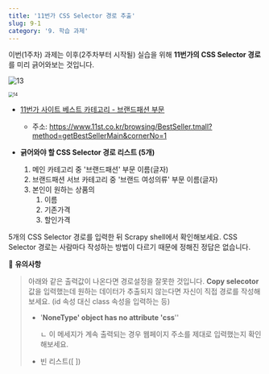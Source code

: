 ```yaml
---
title: '11번가 CSS Selector 경로 추출'
slug: 9-1
category: '9. 학습 과제'
---
```


이번(1주차) 과제는 이후(2주차부터 시작될) 실습을 위해 **11번가의 CSS Selector 경로**를 미리 긁어와보는 것입니다.

![13](./scrapy/9-1/13.png)

<img src="./scrapy/9-1/14.png" alt="14" style="zoom:60%;" />

- [11번가 사이트 베스트 카테고리 - 브랜드패션 부문](https://www.11st.co.kr/browsing/BestSeller.tmall?method=getBestSellerMain&cornerNo=1)
    - 주소: https://www.11st.co.kr/browsing/BestSeller.tmall?method=getBestSellerMain&cornerNo=1
        
- **긁어와야 할 CSS Selector 경로 리스트 (5개)**
  
    1. 메인 카테고리 중 '브랜드패션' 부문 이름(글자)
    2. 브랜드패션 서브 카테고리 중 '브랜드 여성의류' 부문 이름(글자)
    3. 본인이 원하는 상품의
        1. 이름
        2. 기존가격
        3. 할인가격


5개의 CSS Selector 경로를 입력한 뒤 Scrapy shell에서 확인해보세요. CSS Selector 경로는 사람마다 작성하는 방법이 다르기 때문에 정해진 정답은 없습니다.

🚨 **유의사항**
>
>
> 아래와 같은 출력값이 나온다면 경로설정을 잘못한 것입니다. **Copy selecotor** 값을 입력했는데 원하는 데이터가 추출되지 않는다면 자신이 직접 경로를 작성해보세요. (id 속성 대신 class 속성을 입력하는 등) 
>
> - '**NoneType' object has no attribute 'css**''
>  
>     ㄴ 이 메세지가 계속 출력되는 경우 웹페이지 주소를 제대로 입력했는지 확인해보세요.
>    
> - 빈 리스트([ ])
>
>
